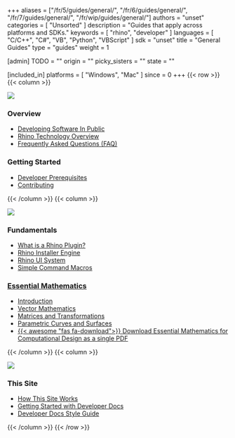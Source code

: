 +++
aliases = ["/fr/5/guides/general/", "/fr/6/guides/general/", "/fr/7/guides/general/", "/fr/wip/guides/general/"]
authors = "unset"
categories = [ "Unsorted" ]
description = "Guides that apply across platforms and SDKs."
keywords = [ "rhino", "developer" ]
languages = [ "C/C++", "C#", "VB", "Python", "VBScript" ]
sdk = "unset"
title = "General Guides"
type = "guides"
weight = 1

[admin]
TODO = ""
origin = ""
picky_sisters = ""
state = ""

[included_in]
platforms = [ "Windows", "Mac" ]
since = 0
+++
{{< row >}}
{{< column >}}

<!--the .snagit project for this image can be found next to the image -->
[<img src="/images/general-guides-col1.png">](/guides/general/developing-software-in-public)

### Overview

- [Developing Software In Public](/guides/general/developing-software-in-public)
- [Rhino Technology Overview](/guides/general/rhino-technology-overview)
- [Frequently Asked Questions (FAQ)](/guides/general/frequently-asked-questions)

### Getting Started

- [Developer Prerequisites](/guides/general/rhino-developer-prerequisites)
- [Contributing](/guides/general/contributing)

{{< /column >}}
{{< column >}}

<!--the .snagit project for this image can be found next to the image -->
[<img src="/images/general-guides-col2.png">](/guides/general/what-is-a-rhino-plugin)

### Fundamentals

- [What is a Rhino Plugin?](/guides/general/what-is-a-rhino-plugin)
- [Rhino Installer Engine](/guides/general/rhino-installer-engine)
- [Rhino UI System](/guides/general/rhino-ui-system/)
- [Simple Command Macros](/guides/general/creating-command-macros/)

### [Essential Mathematics](/guides/general/essential-mathematics)

- [Introduction](/guides/general/essential-mathematics)
- [Vector Mathematics](/guides/general/essential-mathematics/vector-mathematics)
- [Matrices and Transformations](/guides/general/essential-mathematics/matrices-transformations)
- [Parametric Curves and Surfaces](/guides/general/essential-mathematics/parametric-curves-surfaces)
- [{{< awesome "fas fa-download">}} ](http://www.rhino3d.com/download/rhino/5.0/essentialmathematicsthirdedition/) [Download Essential Mathematics for Computational Design as a single PDF ](http://www.rhino3d.com/download/rhino/5.0/essentialmathematicsthirdedition/)

{{< /column >}}
{{< column >}}

<!--the .snagit project for this image can be found next to the image -->
[<img src="/images/general-guides-col3.png">](/guides/general/how-this-site-works)

### This Site

- [How This Site Works](/guides/general/how-this-site-works)
- [Getting Started with Developer Docs](https://github.com/mcneel/developer-rhino3d-com/blob/main/README.md)
- [Developer Docs Style Guide](/guides/general/developer-docs-style-guide)

{{< /column >}}
{{< /row >}}
